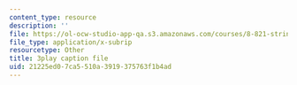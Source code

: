 ```yaml
---
content_type: resource
description: ''
file: https://ol-ocw-studio-app-qa.s3.amazonaws.com/courses/8-821-string-theory-and-holographic-duality-fall-2014/21225ed07ca5510a3919375763f1b4ad_LoIXB2GJHkg.srt
file_type: application/x-subrip
resourcetype: Other
title: 3play caption file
uid: 21225ed0-7ca5-510a-3919-375763f1b4ad
---
```

